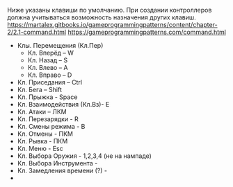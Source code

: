 Ниже указаны клавиши по умолчанию. При создании контроллеров должна учитываться возможность назначения других клавиш. 
https://martalex.gitbooks.io/gameprogrammingpatterns/content/chapter-2/2.1-command.html
https://gameprogrammingpatterns.com/command.html

- Клы. Перемещения (Кл.Пер) 
	- Кл. Вперёд – W
	- Кл. Назад – S
	- Кл. Влево – A
	- Кл. Вправо – D
- Кл. Приседания – Ctrl
- Кл. Бега – Shift
- Кл. Прыжка - Space
- Кл. Взаимодействия (Кл.Вз)- E
- Кл. Атаки – ЛКМ
- Кл. Перезарядки - R
- Кл. Смены режима - B 
- Кл. Отмены - ПКМ
- Кл. Рывка - ПКМ
- Кл. Меню - Esc
- Кл. Выбора Оружия - 1,2,3,4 (не на нампаде)
- Кл. Выбора Инструмента - 
- Кл. Замедления времени (?) - 
- 